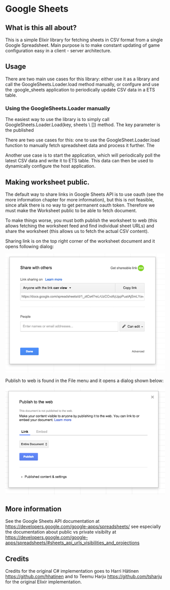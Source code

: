 # Google Sheets

## What is this all about?

This is a simple Elixir library for fetching sheets in CSV format from a single Google Spreadsheet. Main purpose is to make constant updating of game configuration easy in a client - server architecture.

## Usage

There are two main use cases for this library: either use it as a library and call the GoogleSheets.Loader.load method manually, or confgure and use the :google_sheets application to periodically update CSV data in a ETS table.

### Using the GoogleSheets.Loader manually

The easiest way to use the library is to simply call GoogleSheets.Loader.Load(key, sheets \\ []) method. The key parameter is the published 


There are two use cases for this: one to use the GoogleSheet.Loader.load function to manually fetch spreadsheet data and process it further. The 


Another use case is to start the application, which will periodically poll the latest CSV data and write it to ETS table. This data can then be used to dynamically configure the host application.

## Making worksheet public.

The default way to share links in Google Sheets API is to use oauth (see the more information chapter for more information), but this is not feasible, since afaik there is no way to get permanent oauth token. Therefore we must make the Worksheet public to be able to fetch document.

To make things worse, you must both publish the worksheet to web (this allows fetching the worksheet feed and find individual sheet URLs) and share the worksheet (this allows us to fetch the actual CSV content).

Sharing link is on the top right corner of the worksheet document and it opens following dialog:

![Sharing dialog](/docs/share_link.png)

Publish to web is found in the File menu and it opens a dialog shown below:

![Publish to Web](/docs/publish_to_web.png)

## More information

See the Google Sheets API documentation at https://developers.google.com/google-apps/spreadsheets/ see especially the documentation about public vs private visibilty at https://developers.google.com/google-apps/spreadsheets/#sheets_api_urls_visibilities_and_projections

## Credits

Credits for the original C# implementation goes to Harri Hätinen https://github.com/hhatinen and to Teemu Harju https://github.com/tsharju for the original Elixir implementation.

